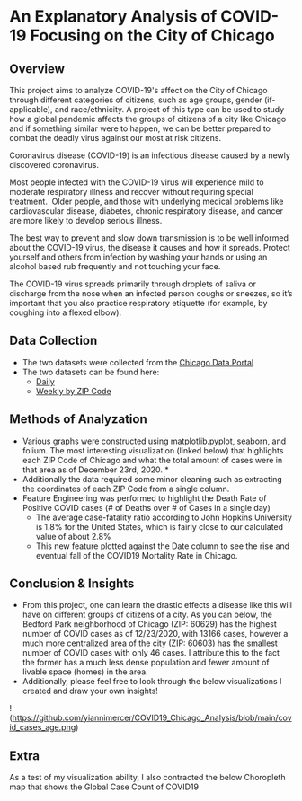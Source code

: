 # An Explanatory Analysis of COVID-19 Focusing on the City of Chicago

## Overview
This project aims to analyze COVID-19's affect on the City of Chicago through different categories of citizens, such as age groups, gender (if-applicable), and race/ethnicity.  A project of this type can be used to study how a global pandemic affects the groups of citizens of a city like Chicago and if something similar were to happen, we can be better prepared to combat the deadly virus against our most at risk citizens.

Coronavirus disease (COVID-19) is an infectious disease caused by a newly discovered coronavirus.

Most people infected with the COVID-19 virus will experience mild to moderate respiratory illness and recover without requiring special treatment.  Older people, and those with underlying medical problems like cardiovascular disease, diabetes, chronic respiratory disease, and cancer are more likely to develop serious illness.

The best way to prevent and slow down transmission is to be well informed about the COVID-19 virus, the disease it causes and how it spreads. Protect yourself and others from infection by washing your hands or using an alcohol based rub frequently and not touching your face.

The COVID-19 virus spreads primarily through droplets of saliva or discharge from the nose when an infected person coughs or sneezes, so it’s important that you also practice respiratory etiquette (for example, by coughing into a flexed elbow).

## Data Collection

* The two datasets were collected from the [Chicago Data Portal](https://data.cityofchicago.org/)
* The two datasets can be found here:
    * [Daily](https://data.cityofchicago.org/Health-Human-Services/Daily-Chicago-COVID-19-Cases-Deaths-and-Hospitaliz/kxzd-kd6a)
    * [Weekly by ZIP Code](https://data.cityofchicago.org/Health-Human-Services/COVID-19-Cases-Tests-and-Deaths-by-ZIP-Code/yhhz-zm2v/data)

## Methods of Analyzation

* Various graphs were constructed using matplotlib.pyplot, seaborn, and folium.  The most interesting visualization (linked below) that highlights each ZIP Code of Chicago and what the total amount of cases were in that area as of December 23rd, 2020.
      *
* Additionally the data required some minor cleaning such as extracting the coordinates of each ZIP Code from a single column.
* Feature Engineering was performed to highlight the Death Rate of Positive COVID cases (# of Deaths over # of Cases in a single day)
    * The average case-fatality ratio according to John Hopkins University is 1.8% for the United States, which is fairly close to our calculated value of about 2.8%
    * This new feature plotted against the Date column to see the rise and eventual fall of the COVID19 Mortality Rate in Chicago.

## Conclusion & Insights
* From this project, one can learn the drastic effects a disease like this will have on different groups of citizens of a city.  As you can below, the Bedford Park neighborhood of Chicago (ZIP: 60629) has the highest number of COVID cases as of 12/23/2020, with 13166 cases, however a much more centralized area of the city (ZIP: 60603) has the smallest number of COVID cases with only 46 cases.  I attribute this to the fact the former has a much less dense population and fewer amount of livable space (homes) in the area.
* Additionally, please feel free to look through the below visualizations I created and draw your own insights!

!(https://github.com/yiannimercer/COVID19_Chicago_Analysis/blob/main/covid_cases_age.png)






## Extra
As a test of my visualization ability, I also contracted the below Choropleth map that shows the Global Case Count of COVID19
